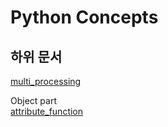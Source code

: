 # Python Concepts

## 하위 문서

[multi_processing](concept/Multiprocessing/multiprocessing.md)

Object part   
[attribute_function](concept/Object/attribute_function.md)   